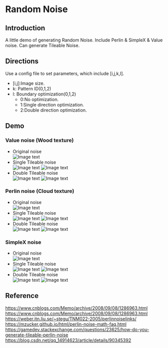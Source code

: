 # Random Noise
## Introduction 
  A little demo of generating Random Noise.
  Include Perlin & SimpleX & Value noise.
  Can generate Tileable Noise.
  
## Directions 
  Use a config file to set parameters, which include [i,j,k,l].
  * [i,j]:Image size.
  * k: Pattern ID(0,1,2)
  * l: Boundary optimization(0,1,2)
      * 0:No optimization.
      * 1:Single direction optimization.
      * 2:Double direction optimization.

##  Demo 
### Value noise (Wood texture)
* Original noise  
![Image text](./IMG/11.png)
* Single Tileable noise  
![Image text](./IMG/12.png)
![Image text](./IMG/122.png)
* Double Tileable noise  
![Image text](./IMG/13.png)
![Image text](./IMG/132.png)

### Perlin noise (Cloud texture)
* Original noise  
![Image text](./IMG/21.png)
* Single Tileable noise  
![Image text](./IMG/22.png)
![Image text](./IMG/222.png)
* Double Tileable noise  
![Image text](./IMG/23.png)
![Image text](./IMG/232.png)

### SimpleX noise
* Original noise  
![Image text](./IMG/31.png)
* Single Tileable noise  
![Image text](./IMG/32.png)
![Image text](./IMG/322.png)
* Double Tileable noise  
![Image text](./IMG/33.png)
![Image text](./IMG/332.png)

## Reference
https://www.cnblogs.com/Memo/archive/2008/09/08/1286963.html
https://www.cnblogs.com/Memo/archive/2008/09/08/1286963.html
https://weber.itn.liu.se/~stegu/TNM022-2005/perlinnoiselinks/
https://mzucker.github.io/html/perlin-noise-math-faq.html
https://gamedev.stackexchange.com/questions/23625/how-do-you-generate-tileable-perlin-noise
https://blog.csdn.net/qq_14914623/article/details/90345392